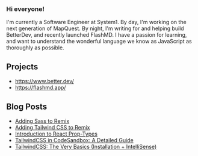 ### Hi everyone! 

I'm currently a Software Engineer at System1. By day, I'm working on the next generation of MapQuest.  By night, I'm writing for and helping build BetterDev, and recently launched FlashMD.  I have a passion for learning, and want to understand the wonderful language we know as JavaScript as thoroughly as possible.

## Projects
- https://www.better.dev/
- https://flashmd.app/

## Blog Posts
- [Adding Sass to Remix](https://www.better.dev/adding-sass-to-remix)
- [Adding Tailwind CSS to Remix](https://www.better.dev/adding-tailwind-css-to-remix)
- [Introduction to React Prop-Types](https://srob.dev/introduction-to-react-prop-types)
- [TailwindCSS in CodeSandbox: A Detailed Guide](https://srobdev.hashnode.dev/tailwindcss-in-codesandbox-a-detailed-guide-ckdqcyh9o03c5l9s1e4ui11xn)
- [TailwindCSS: The Very Basics (Installation + IntelliSense)](https://srobdev.hashnode.dev/tailwindcss-the-very-basics-installation-intellisense-ckdf25ild006xpts1c95j9r9d)
<!--
**sRobDev/sRobDev** is a ✨ _special_ ✨ repository because its `README.md` (this file) appears on your GitHub profile.

Here are some ideas to get you started:

- 🔭 I’m currently working on ...
- 🌱 I’m currently learning ...
- 👯 I’m looking to collaborate on ...
- 🤔 I’m looking for help with ...
- 💬 Ask me about ...
- 📫 How to reach me: ...
- 😄 Pronouns: ...
- ⚡ Fun fact: ...
-->
